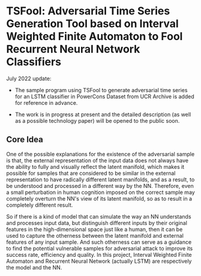 # TSFool: Adversarial Time Series Generation Tool based on Interval Weighted Finite Automaton to Fool Recurrent Neural Network Classifiers

July 2022 update: 

- The sample program using TSFool to generate adversarial time series for an LSTM classifier in PowerCons Dataset from UCR Archive is added for reference in advance.

- The work is in progress at present and the detailed description (as well as a possible technology paper) will be opened to the public soon.


## Core Idea

One of the possible explanations for the existence of the adversarial sample is that, the external representation of the input data does not always have the ability to fully and visually reflect the latent manifold, which makes it possible for samples that are considered to be similar in the external representation to have radically different latent manifolds, and as a result, to be understood and processed in a different way by the NN. Therefore, even a small perturbation in human cognition imposed on the correct sample may completely overturn the NN's view of its latent manifold, so as to result in a completely different result. 

So if there is a kind of model that can simulate the way an NN understands and processes input data, but distinguish different inputs by their original features in the high-dimensional space just like a human, then it can be used to capture the otherness between the latent manifold and external features of any input sample. And such otherness can serve as a guidance to find the potential vulnerable samples for adversarial attack to improve its success rate, efficiency and quality. In this project, Interval Weighted Finite Automaton and Recurrent Neural Network (actually LSTM) are respectively the model and the NN.
